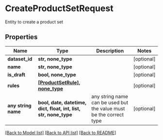 # CreateProductSetRequest

Entity to create a product set

## Properties
Name | Type | Description | Notes
------------ | ------------- | ------------- | -------------
**dataset_id** | **str, none_type** |  | [optional] 
**name** | **str, none_type** |  | [optional] 
**is_draft** | **bool, none_type** |  | [optional] 
**rules** | [**[ProductSetRule], none_type**](ProductSetRule.md) |  | [optional] 
**any string name** | **bool, date, datetime, dict, float, int, list, str, none_type** | any string name can be used but the value must be the correct type | [optional]

[[Back to Model list]](../README.md#documentation-for-models) [[Back to API list]](../README.md#documentation-for-api-endpoints) [[Back to README]](../README.md)


